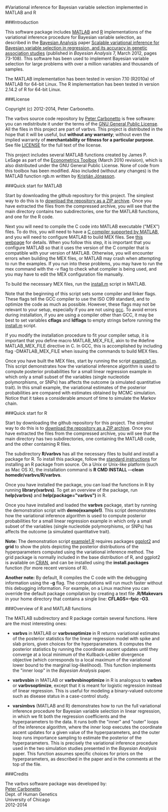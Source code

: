#Variational inference for Bayesian variable selection implemented in MATLAB and R

###Introduction

This software package includes
[MATLAB](http://www.mathworks.com/products/matlab/) and
[R](http://www.r-project.org) implementations of the variational
inference procedure for Bayesian variable selection, as described in
the [Bayesian Analysis](http://ba.stat.cmu.edu/) paper
[Scalable variational inference for Bayesian variable selection in regression, and its accuracy in genetic association studies](http://ba.stat.cmu.edu/journal/2012/vol07/issue01/carbonetto.pdf)
(published in *Bayesian Analysis* 7, March 2012, pages 73-108). This
software has been used to implement Bayesian variable selection for
large problems with over a million variables and thousands of samples.

The MATLAB implementation has been tested in version 7.10 (R2010a) of
MATLAB for 64-bit Linux. The R implementation has been tested in
version 2.14.2 of R for 64-bit Linux.

###License

Copyright (c) 2012-2014, Peter Carbonetto.

The varbvs source code repository by
[Peter Carbonetto](http://github.com/pcarbo) is free software: you can
redistribute it under the terms of the
[GNU General Public License](http://www.gnu.org/licenses/gpl.html). All
the files in this project are part of varbvs. This project is
distributed in the hope that it will be useful, but **without any
warranty**; without even the implied warranty of **merchantability or
fitness for a particular purpose**. See file [LICENSE](LICENSE) for
the full text of the license.

This project includes several MATLAB functions created by James
P. LeSage as part of the [Econometrics
Toolbox](http://www.spatial-econometrics.com/) (March 2010 revision),
which is also distributed under the GNU General Public License. None
of code from this toolbox has been modified. Also included (without
any changes) is the MATLAB function rgb.m written by [Kristján
Jónasson](http://www.hi.is/~jonasson).

###Quick start for MATLAB

Start by downloading the github repository for this project. The
simplest way to do this is to [download the repository as a ZIP
archive](http://github.com/pcarbo/varbvs/archive/master.zip). Once
you have extracted the files from the compressed archive, you will see
that the main directory contains two subdirectories, one for the
MATLAB functions, and one for the R code.

Next you will need to compile the C code into MATLAB executable
("MEX") files. To do this, you will need to have a [C compiler
supported by
MATLAB](http://www.mathworks.com/support/compilers/current_release/),
and you will need to configure MATLAB to build MEX files. See [this
webpage](http://www.mathworks.com/support/tech-notes/1600/1605.html)
for details. When you follow this step, it is important that you
configure MATLAB so that it uses the version of the C compiler that is
compatible with your version of MATLAB. Otherwise, you will encounter
errors when building the MEX files, or MATLAB may crash when
attempting to run the examples. If you run into these problems, you
may have to run the mex command with the -v flag to check what
compiler is being used, and you may have to edit the MEX configuration
file manually.

To build the necessary MEX files, run the
[install.m](MATLAB/install.m) script in MATLAB.

Note that the beginning of this script sets some compiler and linker
flags. These flags tell the GCC compiler to use the ISO C99 standard,
and to optimize the code as much as possible. However, these flags may
not be relevant to your setup, especially if you are not using
[gcc](http://gcc.gnu.org). To avoid errors during installation, if you
are using a compiler other than GCC, it may be best to set variables
**cflags** and **ldflags** to empty strings before running the
[install.m](MATLAB/install.m) script.

If you modify the installation procedure to fit your compiler setup,
it is important that you define macro MATLAB_MEX_FILE, akin to the
\#define MATLAB_MEX_FILE directive in C. In GCC, this is accomplished
by including flag -DMATLAB_MEX_FILE when issuing the commands to build
MEX files.

Once you have built the MEX files, start by running the script
[example1.m](MATLAB/example1.m). This script demonstrates how the
variational inference algorithm is used to compute posterior
probabilities for a small linear regression example in which only a
small subset of the variables (single nucleotide polymorphisms, or
SNPs) has affects the outcome (a simulated quantitative trait). In
this small example, the variational estimates of the posterior
probabilities are compared with estimates obtained by MCMC
simulation. Notice that it takes a considerable amount of time to
simulate the Markov chain.

###Quick start for R

Start by downloading the github repository for this project. The
simplest way to do this is to [download the repository as a ZIP
archive](http://github.com/pcarbo/varbvs/archive/master.zip). Once
you have extracted the files from the compressed archive, you will see
that the main directory has two subdirectories, one containing the
MATLAB code, and the other containing R files.

The subdirectory **R/varbvs** has all the necessary files to build and
install a package for R. To install this package, follow the [standard
instructions](http://cran.r-project.org/doc/manuals/R-admin.html) for
installing an R package from source. On a Unix or Unix-like platform
(such as Mac OS X), the installation command is
**R CMD INSTALL --clean homedir/varbvs/R/varbvs**.

Once you have installed the package, you can load the functions in R
by running **library(varbvs)**. To get an overview of the package, run
**help(varbvs)** and **help(package="varbvs")** in R.

Once you have installed and loaded the **varbvs** package, start by
running the demonstration script with **demo(example1)**. This script
demonstrates how the variational inference algorithm is used to
compute posterior probabilities for a small linear regression example
in which only a small subset of the variables (single nucleotide
polymorphisms, or SNPs) has affects the outcome (a simulated
quantitative trait). 

**Note:** The demonstration script
[example1.R](R/varbvs/demo/example1.R) requires packages
[ggplot2](http://had.co.nz/ggplot2) and **grid** to show the plots
depicting the posterior distributions of the hyperparameters computed
using the variational inference method. The grid package is normally
included in the base distribution of R, and ggplot2 is available on
[CRAN](http://cran.r-project.org), and can be installed using the
**install.packages** function (for more recent versions of R).

**Another note:** By default, R compiles the C code with the debugging
information using the **-g** flag. The computations will run much
faster without this debugging information. For example, on a Linux
machine you can override the default package compilation by creating a
text file **.R/Makevars** in your home directory that contains a
single line: **CFLAGS=-fpic -O3**. 

###Overview of R and MATLAB functions 

The MATLAB subdirectory and R package contain several functions. Here
are the most interesting ones:

+ **varbvs** in MATLAB or **varbvsoptimize** in R returns
variational estimates of the posterior statistics for the linear
regression model with spike and slab priors, given choices for the
hyperparameters. It computes the posterior statistics by running the
coordinate ascent updates until they converge at a local minimum of
the Kullback-Leibler divergence objective (which corresponds to a
local maximum of the variational lower bound to the marginal
log-likelihood). This function implements the "inner loop" in the
*Bayesian Analysis* paper.

+ **varbvsbin** in MATLAB or **varbvsbinoptimize** in R is analogous
to **varbvs** or **varbvsoptimize**, except that it is meant for
logistic regression instead of linear regression. This is useful for
modeling a binary-valued outcome such as disease status in a
case-control study.

+ **varsimbvs** (MATLAB and R) demonstrates how to run the full
  variational inference procedure for Bayesian variable selection in
  linear regression, in which we fit both the regression coefficients
  and the hyperparameters to the data. It runs both the "inner" and
  "outer" loops of the inference algorithm, where the inner loop
  executes the coordinate ascent updates for a given value of the
  hyperparameters, and the outer loop runs importance sampling to
  estimate the posterior of the hyperparameters. This is precisely the
  variational inference procedure used in the two simulation studies
  presented in the *Bayesian Analysis* paper. This function assumes
  specific choices for priors on the hyperparameters, as described in
  the paper and in the comments at the top of the file.

###Credits

The varbvs software package was developed by:<br>
[Peter Carbonetto](http://www.cs.ubc.ca/spider/pcarbo)<br>
Dept. of Human Genetics<br>
University of Chicago<br> 
2012-2014
